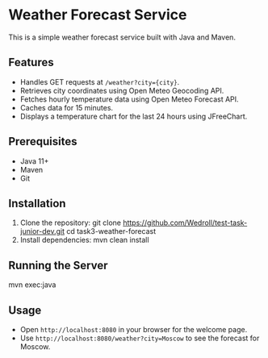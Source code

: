# Weather Forecast Service

This is a simple weather forecast service built with Java and Maven.

## Features
- Handles GET requests at `/weather?city={city}`.
- Retrieves city coordinates using Open Meteo Geocoding API.
- Fetches hourly temperature data using Open Meteo Forecast API.
- Caches data for 15 minutes.
- Displays a temperature chart for the last 24 hours using JFreeChart.

## Prerequisites
- Java 11+
- Maven
- Git

## Installation
1. Clone the repository: git clone https://github.com/Wedroll/test-task-junior-dev.git cd task3-weather-forecast
2. Install dependencies:
   mvn clean install

## Running the Server
mvn exec:java

## Usage
- Open `http://localhost:8080` in your browser for the welcome page.
- Use `http://localhost:8080/weather?city=Moscow` to see the forecast for Moscow.
